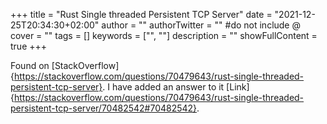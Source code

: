 +++
title = "Rust Single threaded Persistent TCP Server"
date = "2021-12-25T20:34:30+02:00"
author = ""
authorTwitter = "" #do not include @
cover = ""
tags = []
keywords = ["", ""]
description = ""
showFullContent = true
+++

Found on [StackOverflow]{https://stackoverflow.com/questions/70479643/rust-single-threaded-persistent-tcp-server}.
I have added an answer to it [Link]{https://stackoverflow.com/questions/70479643/rust-single-threaded-persistent-tcp-server/70482542#70482542}.
